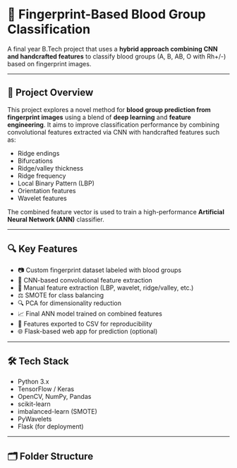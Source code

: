 # 🧬 Fingerprint-Based Blood Group Classification

A final year B.Tech project that uses a **hybrid approach combining CNN and handcrafted features** to classify blood groups (A, B, AB, O with Rh+/-) based on fingerprint images.

---

## 📌 Project Overview

This project explores a novel method for **blood group prediction from fingerprint images** using a blend of **deep learning** and **feature engineering**. It aims to improve classification performance by combining convolutional features extracted via CNN with handcrafted features such as:

- Ridge endings
- Bifurcations
- Ridge/valley thickness
- Ridge frequency
- Local Binary Pattern (LBP)
- Orientation features
- Wavelet features

The combined feature vector is used to train a high-performance **Artificial Neural Network (ANN)** classifier.

---

## 🔍 Key Features

- 📷 Custom fingerprint dataset labeled with blood groups
- 🧠 CNN-based convolutional feature extraction
- 🧪 Manual feature extraction (LBP, wavelet, ridge/valley, etc.)
- ⚖️ SMOTE for class balancing
- 🔍 PCA for dimensionality reduction
- 📈 Final ANN model trained on combined features
- 🧾 Features exported to CSV for reproducibility
- 🌐 Flask-based web app for prediction (optional)

---

## 🛠️ Tech Stack

- Python 3.x
- TensorFlow / Keras
- OpenCV, NumPy, Pandas
- scikit-learn
- imbalanced-learn (SMOTE)
- PyWavelets
- Flask (for deployment)

---

## 🗂️ Folder Structure


